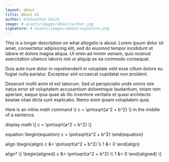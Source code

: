```yaml
---
layout: about
title: About Us
author: #Johnathan Smith
image: # assets/images/about/author.jpg
signature: # assets/images/about/signature.png
---
```


This is a longer description on what altogelis is about.
Lorem ipsum dolor sit amet, consectetur adipisicing elit, sed do eiusmod tempor incididunt ut labore et
dolore magna aliqua. Ut enim ad minim veniam, quis nostrud exercitation ullamco laboris nisi ut aliquip ex ea
commodo consequat.

Duis aute irure dolor in reprehenderit in voluptate velit esse cillum dolore eu fugiat nulla pariatur.
Excepteur sint occaecat cupidatat non proident.

Deserunt mollit anim id est laborum. Sed ut perspiciatis unde omnis iste natus error sit voluptatem
accusantium doloremque laudantium, totam rem aperiam, eaque ipsa quae ab illo inventore veritatis et quasi
architecto beatae vitae dicta sunt explicabo. Nemo enim ipsam voluptatem quia.

Here is an inline math command
\\( c = \pm\sqrt{a^2 + b^2} \\) in the middle of a sentence.

display math
\\[ c = \pm\sqrt{a^2 + b^2} \\]

equation
\\begin{equation} c = \pm\sqrt{a^2 + b^2} \\end{equation}

align
\\begin{align} c &= \pm\sqrt{a^2 + b^2} \\\ 1 &= 0  \\end{align}

align*
\\[ \\begin{aligned} c &= \pm\sqrt{a^2 + b^2} \\\ 1 &= 0  \\end{aligned} \\]
